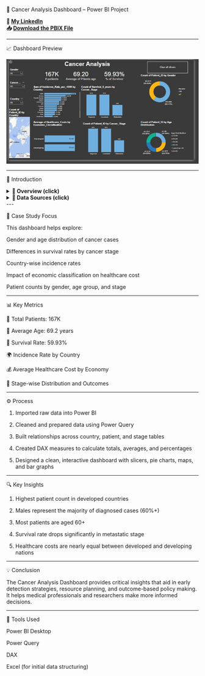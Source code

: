 
🧬 Cancer Analysis Dashboard – Power BI Project

**🔗 [My LinkedIn](https://www.linkedin.com/in/ahmad-yasser-faiq-data-analyst/)**  
**📥 [Download the PBIX File](https://github.com/ahmadyase1234/Cancer-analysis-dashboard-/blob/main/cancer%20anaylis.pbix)**  

---

📈 Dashboard Preview

![ Cancer Dashboard](https://github.com/ahmadyase1234/Cancer-analysis-dashboard-/blob/main/IMG-20250413-WA0108(1).jpg)


---

📝 Introduction

<details>
  <summary><strong>📌 Overview (click)</strong></summary>> This Power BI project presents an insightful cancer data analysis. It visualizes key indicators such as patient demographics, survival rates, incidence by country, healthcare costs, and cancer stages to support medical research and healthcare planning.



</details><details>
  <summary><strong>📂 Data Sources (click)</strong></summary>> The dataset includes international cancer data containing demographic, clinical, and regional information.



▼ 📑 Example Tables

Patient Data
Patient ID, Age, Gender, Country, Cancer Stage

Survival & Incidence
Country, Incidence Rate per 100K, Survival (5 years), Stage

Healthcare Costs
Economic Classification, Cost, Country Type (Developed/Developing)


</details>
---

🎯 Case Study Focus

This dashboard helps explore:

Gender and age distribution of cancer cases

Differences in survival rates by cancer stage

Country-wise incidence rates

Impact of economic classification on healthcare cost

Patient counts by gender, age group, and stage



---

📊 Key Metrics

👥 Total Patients: 167K

📅 Average Age: 69.2 years

💪 Survival Rate: 59.93%

🌍 Incidence Rate by Country

💰 Average Healthcare Cost by Economy

🔬 Stage-wise Distribution and Outcomes



---

⚙️ Process

1. Imported raw data into Power BI


2. Cleaned and prepared data using Power Query


3. Built relationships across country, patient, and stage tables


4. Created DAX measures to calculate totals, averages, and percentages


5. Designed a clean, interactive dashboard with slicers, pie charts, maps, and bar graphs




---

🔍 Key Insights

1. Highest patient count in developed countries


2. Males represent the majority of diagnosed cases (60%+)


3. Most patients are aged 60+


4. Survival rate drops significantly in metastatic stage


5. Healthcare costs are nearly equal between developed and developing nations




---

💡 Conclusion

The Cancer Analysis Dashboard provides critical insights that aid in early detection strategies, resource planning, and outcome-based policy making. It helps medical professionals and researchers make more informed decisions.


---

🧰 Tools Used

Power BI Desktop

Power Query

DAX

Excel (for initial data structuring)
